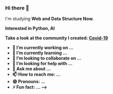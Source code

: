 <!DOCTYPE html>
<html>
  <head>
    <meta charset="utf-8">
  </head>
  
  ### Hi there 👋
  <p>I'm studying <strong>Web</storng> and <strong>Data Structure</strong> Now.</p>
  <p>Interested in Python, AI</p>
  <p>Take a look at the community I created: <a href="https://github.com/sooo03/Covid-19">Covid-19</a></p>
  
  - 🔭 I’m currently working on ...
  - 🌱 I’m currently learning ...
  - 👯 I’m looking to collaborate on ...
  - 🤔 I’m looking for help with ...
  - 💬 Ask me about ...
  - 📫 How to reach me: ...
  - 😄 Pronouns: ...
  - ⚡ Fun fact: ...
  -->
</html>
